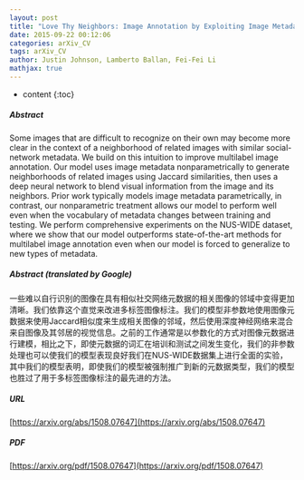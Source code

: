 ```yaml
---
layout: post
title: "Love Thy Neighbors: Image Annotation by Exploiting Image Metadata"
date: 2015-09-22 00:12:06
categories: arXiv_CV
tags: arXiv_CV
author: Justin Johnson, Lamberto Ballan, Fei-Fei Li
mathjax: true
---
```


* content
{:toc}

##### Abstract
Some images that are difficult to recognize on their own may become more clear in the context of a neighborhood of related images with similar social-network metadata. We build on this intuition to improve multilabel image annotation. Our model uses image metadata nonparametrically to generate neighborhoods of related images using Jaccard similarities, then uses a deep neural network to blend visual information from the image and its neighbors. Prior work typically models image metadata parametrically, in contrast, our nonparametric treatment allows our model to perform well even when the vocabulary of metadata changes between training and testing. We perform comprehensive experiments on the NUS-WIDE dataset, where we show that our model outperforms state-of-the-art methods for multilabel image annotation even when our model is forced to generalize to new types of metadata.

##### Abstract (translated by Google)
一些难以自行识别的图像在具有相似社交网络元数据的相关图像的邻域中变得更加清晰。我们依靠这个直觉来改进多标签图像标注。我们的模型非参数地使用图像元数据来使用Jaccard相似度来生成相关图像的邻域，然后使用深度神经网络来混合来自图像及其邻居的视觉信息。之前的工作通常是以参数化的方式对图像元数据进行建模，相比之下，即使元数据的词汇在培训和测试之间发生变化，我们的非参数处理也可以使我们的模型表现良好我们在NUS-WIDE数据集上进行全面的实验，其中我们的模型表明，即使我们的模型被强制推广到新的元数据类型，我们的模型也胜过了用于多标签图像标注的最先进的方法。

##### URL
[https://arxiv.org/abs/1508.07647](https://arxiv.org/abs/1508.07647)

##### PDF
[https://arxiv.org/pdf/1508.07647](https://arxiv.org/pdf/1508.07647)

